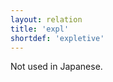 ```yaml
---
layout: relation
title: 'expl'
shortdef: 'expletive'
---
```


Not used in Japanese.
<!-- Interlanguage links updated Út zář 29 20:31:52 CEST 2020 -->
